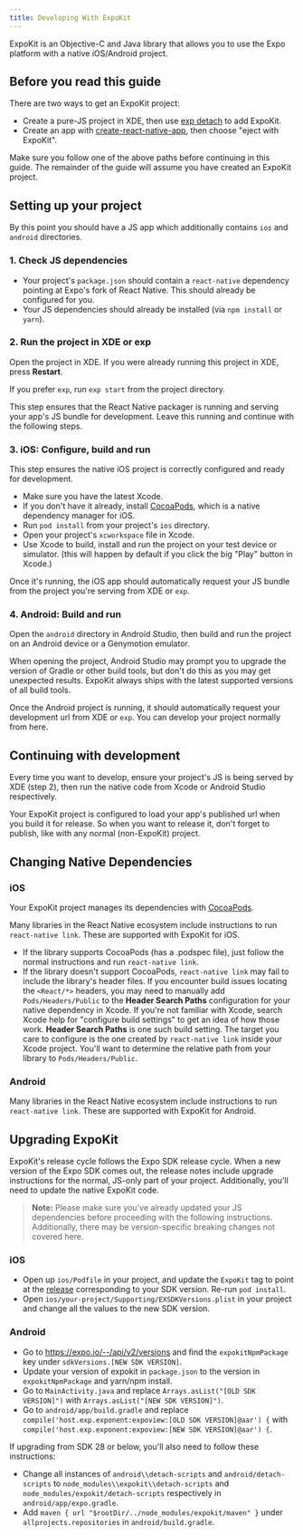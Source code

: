 ```yaml
---
title: Developing With ExpoKit
---
```


ExpoKit is an Objective-C and Java library that allows you to use the Expo platform with a
native iOS/Android project.

## Before you read this guide

There are two ways to get an ExpoKit project:

- Create a pure-JS project in XDE, then use [exp detach](detach.html) to add ExpoKit.
- Create an app with [create-react-native-app](https://github.com/react-community/create-react-native-app), then choose "eject with ExpoKit".

Make sure you follow one of the above paths before continuing in this guide. The remainder of the guide will assume you have created an ExpoKit project.

## Setting up your project

By this point you should have a JS app which additionally contains `ios` and `android` directories.

### 1. Check JS dependencies

- Your project's `package.json` should contain a `react-native` dependency pointing at Expo's fork of React Native. This should already be configured for you.
- Your JS dependencies should already be installed (via `npm install` or `yarn`).

### 2. Run the project in XDE or exp

Open the project in XDE. If you were already running this project in XDE, press **Restart**.

If you prefer `exp`, run `exp start` from the project directory.

This step ensures that the React Native packager is running and serving your app's JS bundle for development. Leave this running and continue with the following steps.

### 3. iOS: Configure, build and run

This step ensures the native iOS project is correctly configured and ready for development.

- Make sure you have the latest Xcode.
- If you don't have it already, install [CocoaPods](https://cocoapods.org), which is a native dependency manager for iOS.
- Run `pod install` from your project's `ios` directory.
- Open your project's `xcworkspace` file in Xcode.
- Use Xcode to build, install and run the project on your test device or simulator. (this will happen by default if you click the big "Play" button in Xcode.)

Once it's running, the iOS app should automatically request your JS bundle from the project you're serving from XDE or `exp`.

### 4. Android: Build and run

Open the `android` directory in Android Studio, then build and run the project on an Android device
or a Genymotion emulator.

When opening the project, Android Studio may prompt you to upgrade the version of Gradle or other build tools, but don't do this as you may get unexpected results. ExpoKit always ships with the latest supported versions of all build tools.

Once the Android project is running, it should automatically request your development url from XDE
or `exp`. You can develop your project normally from here.

## Continuing with development

Every time you want to develop, ensure your project's JS is being served by XDE (step 2), then run the native code from Xcode or Android Studio respectively.

Your ExpoKit project is configured to load your app's published url when you build it for release. So when you want to release it, don't forget to publish, like with any normal (non-ExpoKit) project.

## Changing Native Dependencies

### iOS

Your ExpoKit project manages its dependencies with [CocoaPods](https://cocoapods.org).

Many libraries in the React Native ecosystem include instructions to run `react-native link`. These are supported with ExpoKit for iOS.

- If the library supports CocoaPods (has a .podspec file), just follow the normal instructions and run `react-native link`.
- If the library doesn't support CocoaPods, `react-native link` may fail to include the library's header files. If you encounter build issues locating the `<React/*>` headers, you may need to manually add `Pods/Headers/Public` to the **Header Search Paths** configuration for your native dependency in Xcode. If you're not familiar with Xcode, search Xcode help for "configure build settings" to get an idea of how those work. **Header Search Paths** is one such build setting. The target you care to configure is the one created by `react-native link` inside your Xcode project. You'll want to determine the relative path from your library to `Pods/Headers/Public`.

### Android

Many libraries in the React Native ecosystem include instructions to run `react-native link`. These are supported with ExpoKit for Android.

## Upgrading ExpoKit

ExpoKit's release cycle follows the Expo SDK release cycle. When a new version of the Expo SDK comes out, the release notes include upgrade instructions for the normal, JS-only part of your project. Additionally, you'll need to update the native ExpoKit code.

> **Note:** Please make sure you've already updated your JS dependencies before proceeding with the following instructions. Additionally, there may be version-specific breaking changes not covered here.

### iOS

- Open up `ios/Podfile` in your project, and update the `ExpoKit` tag to point at the [release](https://github.com/expo/expo/releases) corresponding to your SDK version. Re-run `pod install`.
- Open `ios/your-project/Supporting/EXSDKVersions.plist` in your project and change all the values to the new SDK version.

### Android

- Go to https://expo.io/--/api/v2/versions and find the `expokitNpmPackage` key under `sdkVersions.[NEW SDK VERSION]`.
- Update your version of expokit in `package.json` to the version in `expokitNpmPackage` and yarn/npm install.
- Go to `MainActivity.java` and replace `Arrays.asList("[OLD SDK VERSION]")` with `Arrays.asList("[NEW SDK VERSION]")`.
- Go to `android/app/build.gradle` and replace `compile('host.exp.exponent:expoview:[OLD SDK VERSION]@aar') {` with `compile('host.exp.exponent:expoview:[NEW SDK VERSION]@aar') {`.

If upgrading from SDK 28 or below, you'll also need to follow these instructions:
- Change all instances of `android\\detach-scripts` and `android/detach-scripts` to `node_modules\\expokit\\detach-scripts` and `node_modules/expokit/detach-scripts` respectively in `android/app/expo.gradle`.
- Add `maven { url "$rootDir/../node_modules/expokit/maven" }` under `allprojects.repositories` in `android/build.gradle`.